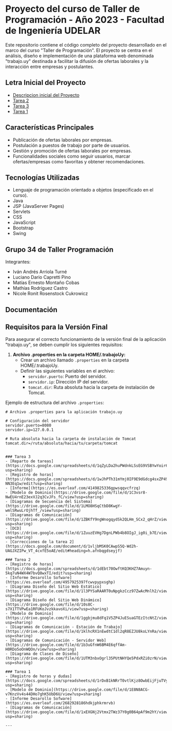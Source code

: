 # Proyecto del curso de Taller de Programación - Año 2023 - Facultad de Ingeniería UDELAR
Este repositorio contiene el código completo del proyecto desarrollado en el marco del curso "Taller de Programación".
El proyecto se centra en el análisis, diseño e implementación de una plataforma web denominada "trabajo.uy" 
destinada a facilitar la difusión de ofertas laborales y la interacción entre empresas y postulantes.

## Letra Inicial del Proyecto
- [Descripcion inicial del Proyecto](https://github.com/ivan1arriola/tprog34-2013/blob/78cd0795841d5b7326494783bc46b59c81ad429f/docs/descproyTPROG2023-v1.0.pdf)
- [Tarea 2](https://github.com/ivan1arriola/tprog34-2013/blob/main/docs/Tarea2_2023_v1.0.pdf)
- [Tarea 3](https://github.com/ivan1arriola/tprog34-2013/blob/main/docs/Tarea3_2023_v1.1.pdf)
- [Tarea 1](https://github.com/ivan1arriola/tprog34-2013/blob/main/docs/Tarea1_2023-v1.1.pdf)

## Características Principales
- Publicación de ofertas laborales por empresas.
- Postulación a puestos de trabajo por parte de usuarios.
- Gestión y promoción de ofertas laborales por empresas.
- Funcionalidades sociales como seguir usuarios, marcar ofertas/empresas como favoritas y obtener recomendaciones.

## Tecnologías Utilizadas
- Lenguaje de programación orientado a objetos (especificado en el curso).
- Java
- JSP (JavaServer Pages)
- Servlets
- CSS
- JavaScript
- Bootstrap
- Swing

## Grupo 34 de Taller Programación
Integrantes:
- Iván Andrés Arriola Turné
- Luciano Dario Capretti Pino
- Matías Ernesto Montaño Cobas
- Mathías Rodríguez Castro
- Nicole Ronit Rosenstock Cukrowicz

## Documentación

## Requisitos para la Versión Final

Para asegurar el correcto funcionamiento de la versión final de la aplicación "trabajo.uy", se deben cumplir los siguientes requisitos:

1. **Archivo .properties en la carpeta HOME/.trabajoUy:**
   - Crear un archivo llamado `.properties` en la carpeta HOME/.trabajoUy.
   - Definir las siguientes variables en el archivo:
     - `servidor.puerto`: Puerto del servidor.
     - `servidor.ip`: Dirección IP del servidor.
     - `tomcat.dir`: Ruta absoluta hacia la carpeta de instalación de Tomcat.

Ejemplo de estructura del archivo `.properties`:

```properties
# Archivo .properties para la aplicación trabajo.uy

# Configuración del servidor
servidor.puerto=8080
servidor.ip=127.0.0.1

# Ruta absoluta hacia la carpeta de instalación de Tomcat
tomcat.dir=/ruta/absoluta/hacia/tu/carpeta/tomcat


### Tarea 3
- [Reparto de tareas](https://docs.google.com/spreadsheets/d/1qZyLDa2huPWdnkLSsEG9VSBYwYoir6YvsJw0UnizM2s/edit?usp=sharing)
- [Registro de horas](https://docs.google.com/spreadsheets/d/1wJhPTh31mYmj0IF9E9dGdcg4sxZP49jFfUM-NN3Eq1w/edit?usp=sharing)
- [Informe](https://es.overleaf.com/4149825336gpwsqqvcfrzq)
- [Modelo de Dominio](https://drive.google.com/file/d/1C3vsr8-NwEU4rnE23exVJ2q3CvJFs_fC/view?usp=sharing)
- [Diagramas de Secuencia del Sistema](https://drive.google.com/file/d/1LMO8HSqCtbD8KwgY-wmlSRwuLrOjhTf_/view?usp=sharing)
- [Diagramas de Comunicación](https://drive.google.com/file/d/1ZBKfY9ngWnogqydSk2QLHm_SCx2_qHrZ/view?usp=sharing)
- [DCD](https://drive.google.com/file/d/1ZuuzEVHg7DgnLPWb4b8OIgJ_ig0i_b7E/view?usp=sharing)
- [Correcciones de la tarea 2](https://docs.google.com/document/d/1vljbMSK0CAwpS5Q-Wd2h-UAGJXZIPw_VT_4cxfE5oAE/edit#heading=h.afnbqgdseyjf)

### Tarea 2
- [Registro de horas](https://docs.google.com/spreadsheets/d/1dEbt70OwftKQ3KHZ7Amuyn-5kq7uN4WX4W7bvQ8wxTI/edit?usp=sharing)
- [Informe Desarollo Sofware](https://es.overleaf.com/4957925397fcwvpypxsghp)
- [Diagrama Diseño del Sitio Web Estático](https://drive.google.com/file/d/1l3PYSaRAART0uNpgkzCcz97ZwAcMnlh2/view?usp=sharing)
- [Diagrama Diseño del Sitio Web Dinámico](https://drive.google.com/file/d/10s8C-s7X1TTVPwEa1RFUKoJvzkkavoXi/view?usp=sharing)
- [Modelo de Dominio](https://drive.google.com/file/d/1ggbjmu8dFq1V5ZP4JuESuaGTEzItcNtZ/view?usp=sharing)
- [Diagramas de Comunicación - Estación de Trabajo](https://drive.google.com/file/d/1klhcRX1nEwdtC1dl2qR8EZJU8koLYnRa/view?usp=sharing)
- [Diagramas de Comunicación - Servidor Web](https://drive.google.com/file/d/1b3uGfnW6BM4E6qffAm-H0RDo5oOnWQOn/view?usp=sharing)
- [Diagrama de Clases de Diseño](https://drive.google.com/file/d/1UTM3nbxOgrl35PUtNHYQe5PdxRZi0zrN/view?usp=sharing)

### Tarea 1
- [Registro de horas y dudas](https://docs.google.com/spreadsheets/d/1rDxB1kNRrT0vtlKjz8OwbEijFjuTVybEsvGcVFtReuo/edit?usp=sharing)
- [Modelo de Dominio](https://drive.google.com/file/d/1E8N8ACG-v7KnzVv4s44DHo7ghK5UbD6U/view?usp=sharing)
- [Informe Desarollo Sofware](https://es.overleaf.com/2682928186hdkjphkrmrvb)
- [Diagramas de Comunicación](https://drive.google.com/file/d/1xEXGNj2Vtmx2TWz37Y0g0B64pAf9m2hY/view?usp=sharing)

---

